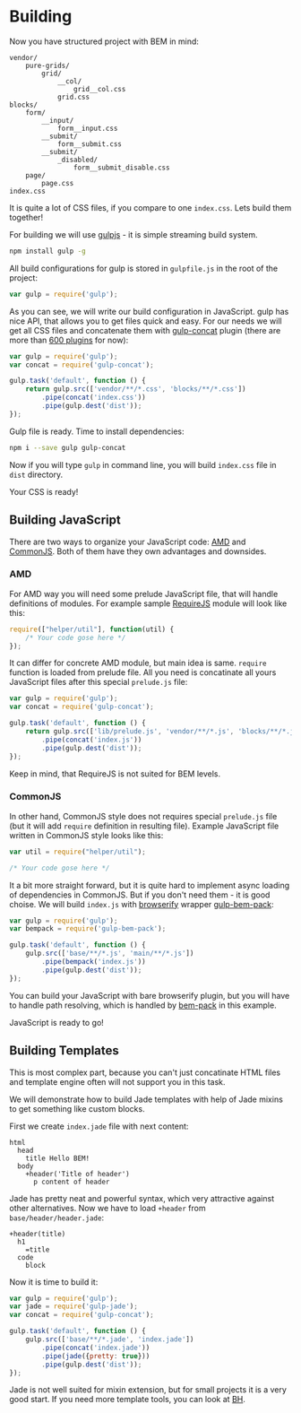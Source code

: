 # Building

Now you have structured project with BEM in mind:

```
vendor/
    pure-grids/
        grid/
            __col/
                grid__col.css
            grid.css
blocks/
    form/
        __input/
            form__input.css
        __submit/
            form__submit.css
        __submit/
            _disabled/
                form__submit_disable.css
    page/
        page.css
index.css
```

It is quite a lot of CSS files, if you compare to one `index.css`. Lets build them together!

For building we will use [gulpjs][gulp] - it is simple streaming build system.

```bash
npm install gulp -g
```

All build configurations for gulp is stored in `gulpfile.js` in the root of the project:

```js
var gulp = require('gulp');
```

As you can see, we will write our build configuration in JavaScript. gulp has nice API, that allows you to get files quick and easy. For our needs we will get all CSS files and concatenate them with [gulp-concat][gulp-concat] plugin (there are more than [600 plugins][gulp-plugins] for now):

```js
var gulp = require('gulp');
var concat = require('gulp-concat');

gulp.task('default', function () {
    return gulp.src(['vendor/**/*.css', 'blocks/**/*.css'])
        .pipe(concat('index.css'))
        .pipe(gulp.dest('dist'));
});
```

Gulp file is ready. Time to install dependencies:

```bash
npm i --save gulp gulp-concat
```

Now if you will type `gulp` in command line, you will build `index.css` file in `dist` directory.

Your CSS is ready!

## Building JavaScript

There are two ways to organize your JavaScript code: [AMD](https://wikipedia.org/wiki/Asynchronous_module_definition) and [CommonJS](https://en.wikipedia.org/wiki/CommonJS). Both of them have they own advantages and downsides.

### AMD

For AMD way you will need some prelude JavaScript file, that will handle definitions of modules. For example sample [RequireJS](http://requirejs.org/) module will look like this:

```js
require(["helper/util"], function(util) {
    /* Your code gose here */
});
```

It can differ for concrete AMD module, but main idea is same. `require` function is loaded from prelude file. All you need is concatinate all yours JavaScript files after this special `prelude.js` file:

```js
var gulp = require('gulp');
var concat = require('gulp-concat');

gulp.task('default', function () {
    return gulp.src(['lib/prelude.js', 'vendor/**/*.js', 'blocks/**/*.js'])
        .pipe(concat('index.js'))
        .pipe(gulp.dest('dist'));
});
```

Keep in mind, that RequireJS is not suited for BEM levels.

### CommonJS

In other hand, CommonJS style does not requires special `prelude.js` file (but it will add `require` definition in resulting file). Example JavaScript file written in CommonJS style looks like this:

```js
var util = require("helper/util");

/* Your code gose here */
```

It a bit more straight forward, but it is quite hard to implement async loading of dependencies in CommonJS. But if you don't need them - it is good choise. We will build `index.js` with [browserify](http://browserify.org/) wrapper [gulp-bem-pack](https://github.com/floatdrop/gulp-bem-pack):

```js
var gulp = require('gulp');
var bempack = require('gulp-bem-pack');

gulp.task('default', function () {
    gulp.src(['base/**/*.js', 'main/**/*.js'])
        .pipe(bempack('index.js'))
        .pipe(gulp.dest('dist'));
});
```

You can build your JavaScript with bare browserify plugin, but you will have to handle path resolving, which is handled by [bem-pack](https://github.com/floatdrop/gulp-bem-pack) in this example.

JavaScript is ready to go!

## Building Templates

This is most complex part, because you can't just concatinate HTML files and template engine often will not support you in this task.

We will demonstrate how to build Jade templates with help of Jade mixins to get something like custom blocks.

First we create `index.jade` file with next content:

```jade
html
  head
    title Hello BEM!
  body
    +header('Title of header')
      p content of header
```

Jade has pretty neat and powerful syntax, which very attractive against other alternatives. Now we have to load `+header` from `base/header/header.jade`:

```jade
+header(title)
  h1
    =title
  code
    block
```

Now it is time to build it:

```js
var gulp = require('gulp');
var jade = require('gulp-jade');
var concat = require('gulp-concat');

gulp.task('default', function () {
    gulp.src(['base/**/*.jade', 'index.jade'])
        .pipe(concat('index.jade'))
        .pipe(jade({pretty: true}))
        .pipe(gulp.dest('dist'));
});
```

Jade is not well suited for mixin extension, but for small projects it is a very good start. If you need more template tools, you can look at [BH](https://github.com/enb-make/bh).

[gulp]: https://github.com/gulpjs/gulp
[gulp-plugins]: http://gulpjs.com/plugins/
[gulp-concat]: https://github.com/wearefractal/gulp-concat
[gulp-bem]: https://github.com/floatdrop/gulp-bem
